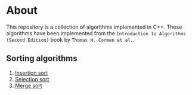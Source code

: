 # About
This repository is a collection of algorithms implemented in C++. These algorithms have been implemented from the `Introduction to Algorithms (Second Edition)` book by `Thomas H. Cormen et al.`.

## Sorting algorithms
1. [Insertion sort](https://github.com/yannidd/introduction-to-algorithms-in-cpp/blob/master/sorting/insertion_sort.cc)
1. [Selection sort](https://github.com/yannidd/introduction-to-algorithms-in-cpp/blob/master/sorting/selection_sort.cc)
1. [Merge sort](https://github.com/yannidd/introduction-to-algorithms-in-cpp/blob/master/sorting/merge_sort.cc)